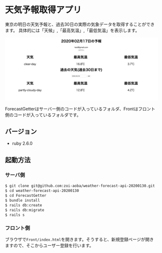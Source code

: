 # 天気予報取得アプリ

東京の明日の天気予報と、過去30日の実際の気象データを取得することができます。
具体的には「天候」,「最高気温」,「最低気温」を表示します。

![demo](img/img.png)

ForecastGetterはサーバー側のコードが入っているフォルダ、Frontはフロント側のコードが入っているフォルダです。

## バージョン
* ruby 2.6.0

## 起動方法
### サーバ側

```
$ git clone git@github.com:zoi-aoba/weather-forecast-api-20200130.git
$ cd weather-forecast-api-20200130
$ cd ForecastGetter
$ bundle install
$ rails db:create
$ rails db:migrate
$ rails s
```

### フロント側
ブラウザで`Front/index.html`を開きます。そうすると、新規登録ページが開きますので、そこからユーザー登録を行います。